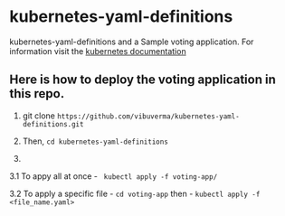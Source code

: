 # kubernetes-yaml-definitions

kubernetes-yaml-definitions and a Sample voting application. 
For information visit the [kubernetes documentation](https://kubernetes.io/docs/home/)


## Here is how to deploy the voting application in this repo.

1. git clone ```https://github.com/vibuverma/kubernetes-yaml-definitions.git```


2. Then, ```cd kubernetes-yaml-definitions```

3. 
  3.1  To appy all at once - ``` kubectl apply -f voting-app/```

  3.2 To apply a specific file - ```cd voting-app```
       then - ```kubectl apply -f <file_name.yaml>```

